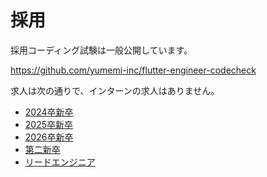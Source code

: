 # 採用

採用コーディング試験は一般公開しています。

https://github.com/yumemi-inc/flutter-engineer-codecheck

求人は次の通りで、インターンの求人はありません。

- [2024卒新卒]
- [2025卒新卒]
- [2026卒新卒]
- [第二新卒]
- [リードエンジニア]

<!-- Links -->

[2024卒新卒]: https://hrmos.co/pages/yumemi/jobs/0000550

[2025卒新卒]: https://hrmos.co/pages/yumemi/jobs/0000560

[2026卒新卒]: https://hrmos.co/pages/yumemi/jobs/1733762895981203468

[第二新卒]: https://hrmos.co/pages/yumemi/jobs/1733762895981203457

[リードエンジニア]: https://hrmos.co/pages/yumemi/jobs/1733762895981203458
